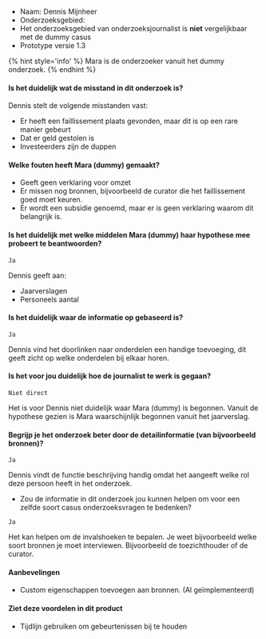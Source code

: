 

* Naam: Dennis Mijnheer
* Onderzoeksgebied: 
* Het onderzoeksgebied van onderzoeksjournalist is __niet__ vergelijkbaar met de dummy casus
* Prototype versie 1.3

{% hint style='info' %}
Mara is de onderzoeker vanuit het dummy onderzoek.
{% endhint %}


#### Is het duidelijk wat de misstand in dit onderzoek is?

Dennis stelt de volgende misstanden vast:
* Er heeft een faillissement plaats gevonden, maar dit is op een rare manier gebeurt
* Dat er geld gestolen is
* Investeerders zijn de duppen

#### Welke fouten heeft Mara (dummy) gemaakt?
* Geeft geen verklaring voor omzet
* Er missen nog bronnen, bijvoorbeeld de curator die het faillissement goed moet keuren.
* Er wordt een subsidie genoemd, maar er is geen verklaring waarom dit belangrijk is.


#### Is het duidelijk met welke middelen Mara (dummy) haar hypothese mee probeert te beantwoorden?

`Ja`

Dennis geeft aan:
* Jaarverslagen
* Personeels aantal


#### Is het duidelijk waar de informatie op gebaseerd is?

`Ja`

Dennis vind het doorlinken naar onderdelen een handige toevoeging, dit geeft zicht op welke onderdelen bij elkaar horen. 


#### Is het voor jou duidelijk hoe de journalist te werk is gegaan?

`Niet direct`

Het is voor Dennis niet duidelijk waar Mara (dummy) is begonnen. Vanuit de hypothese gezien is Mara waarschijnlijk begonnen vanuit het jaarverslag.

#### Begrijp je het onderzoek beter door de detailinformatie (van bijvoorbeeld bronnen)?

`Ja`

Dennis vindt de functie beschrijving handig omdat het aangeeft welke rol deze persoon heeft in het onderzoek.

* Zou de informatie in dit onderzoek jou kunnen helpen om voor een zelfde soort casus onderzoeksvragen te bedenken?

`Ja`

Het kan helpen om de invalshoeken te bepalen. Je weet bijvoorbeeld welke soort bronnen je moet interviewen. Bijvoorbeeld de toezichthouder of de curator.


#### Aanbevelingen
* Custom eigenschappen toevoegen aan bronnen. (Al geïmplementeerd)


#### Ziet deze voordelen in dit product

* Tijdlijn gebruiken om gebeurtenissen bij te houden